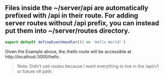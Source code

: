 ## Files inside the ~/server/api are automatically prefixed with /api in their route. For adding server routes without /api prefix, you can instead put them into ~/server/routes directory.

```ts
export default defineEventHandler(() => 'Hello World!')
```

Given the Example above, the /hello route will be accessible at http://localhost:3000/hello .

> Note: Didn't use routes because I want everything to live in the /api/v1 or future v# path.
